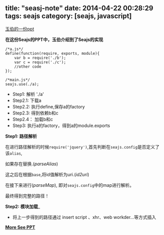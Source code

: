 title: "seasj-note"
date: 2014-04-22 00:28:29
tags: seajs
category: [seajs, javascript]
---


[玉伯的一份ppt][ppt]

[ppt]: https://speakerdeck.com/lifesinger/seajs

__在这份Seajs的PPT中，玉伯介绍到了Seajs的实现__

	/*a.js*/
	define(function(require, exports, module){
		var b = require('./b');
		var c = require('./c');
		//other code
	});

	/*main.js*/
	seajs.use(./a);

* Step1:  	解析 './a'
* Step2.1:  下载a
* Step2.2:	执行define,保存a的factory
* Step2.3: 	得到依赖b和c
* Step2.4：	加载b和c
* Step3:	执行a的factory，得到a的module.exports

__Step1: 路径解析__

在进行路径解析的时候```require('jquery')```,首先判断在```seajs.config```是否定义了该```alias```,

如果存在替换.(*parseAlias*)

这之后在根据```base```,将id值解析为uri.(*id2uri*)

在接下来进行(*parseMap*), 即对```seajs.config```中的map进行解析。

最终得到完整的路径！


__Step2: 模块加载___

* 将上一步得到的路径通过 insert script 、xhr、web workder...等方式插入


__[More See PPT][ppt]__
